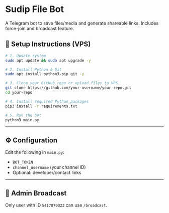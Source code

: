 # Sudip File Bot

A Telegram bot to save files/media and generate shareable links. Includes force-join and broadcast feature.

## 🔧 Setup Instructions (VPS)

```bash
# 1. Update system
sudo apt update && sudo apt upgrade -y

# 2. Install Python & Git
sudo apt install python3-pip git -y

# 3. Clone your GitHub repo or upload files to VPS
git clone https://github.com/your-username/your-repo.git
cd your-repo

# 4. Install required Python packages
pip3 install -r requirements.txt

# 5. Run the bot
python3 main.py
```

---

## ⚙️ Configuration

Edit the following in `main.py`:
- `BOT_TOKEN`
- `channel_username` (your channel ID)
- Optional: developer/contact links

---

## 👤 Admin Broadcast

Only user with ID `5417870023` can use `/broadcast`.
